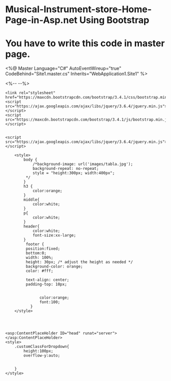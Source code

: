 # Musical-Instrument-store-Home-Page-in-Asp.net Using Bootstrap
# You have to write this code  in master page.
<%@ Master Language="C#" AutoEventWireup="true" CodeBehind="Site1.master.cs" Inherits="WebApplication1.Site1" %>

<!DOCTYPE html>

<html>
<head runat="server">
    <link href="StyleSheet1.css" rel="stylesheet" />
    <title>Online MUSICAL STORE</title>
    <%--<link rel="stylesheet" href="https://maxcdn.bootstrapcdn.com/bootstrap/3.4.1/css/bootstrap.min.css">
  <script src="https://ajax.googleapis.com/ajax/libs/jquery/3.6.4/jquery.min.js"></script>
  <script src="https://maxcdn.bootstrapcdn.com/bootstrap/3.4.1/js/bootstrap.min.js"></script>
     
<link rel="stylesheet" href="https://maxcdn.bootstrapcdn.com/bootstrap/3.4.1/css/bootstrap.min.css">
  <script src="https://ajax.googleapis.com/ajax/libs/jquery/3.6.4/jquery.min.js"></script>
  <script src="https://maxcdn.bootstrapcdn.com/bootstrap/3.4.1/js/bootstrap.min.js"></script>--%>



  <link rel="stylesheet" href="https://maxcdn.bootstrapcdn.com/bootstrap/3.4.1/css/bootstrap.min.css">
    <script src="https://ajax.googleapis.com/ajax/libs/jquery/3.6.4/jquery.min.js"></script>
    <script src="https://maxcdn.bootstrapcdn.com/bootstrap/3.4.1/js/bootstrap.min.js"></script>

    <link rel="stylesheet" href="https://maxcdn.bootstrapcdn.com/bootstrap/3.4.1/css/bootstrap.min.css">
    <script src="https://ajax.googleapis.com/ajax/libs/jquery/3.6.4/jquery.min.js"></script>
    <script src="https://maxcdn.bootstrapcdn.com/bootstrap/3.4.1/js/bootstrap.min.js"></script>


    <script src="https://ajax.googleapis.com/ajax/libs/jquery/3.6.4/jquery.min.js"></script>
  <script src="https://maxcdn.bootstrapcdn.com/bootstrap/3.4.1/js/bootstrap.min.js"></script>





    
   
        <style>
            body {
                /*background-image: url('images/tabla.jpg');
                background-repeat: no-repeat;
                style = "height:300px; width:400px";
             */
            }
            h3 {
                color:orange;
            }
            middle{
                color:white;
            }
            p{
                color:white;
            }
            header{
                color:white;
                font-size:xx-large;
            }
             footer {
             position:fixed;
             bottom:0;
             width: 100%;
             height: 30px; /* adjust the height as needed */
             background-color: orange;
             color: #fff;
			  
             text-align: center;
             padding-top: 10px;
			

				   color:orange;
				   font:100;
			   }
        </style>




    <asp:ContentPlaceHolder ID="head" runat="server">
    </asp:ContentPlaceHolder>
    <style>
        .customClassForDropdown{
            height:100px;
            overflow-y:auto;

            
        }
    </style>









</head>
<body>
    <style>
        .header {
   display: flex;
   justify-content: flex-end;
}

    </style>

    <form id="form1" runat="server">
        <nav class="navbar navbar-inverse navbar-fixed-top">
            <div class="container-fluid">
                <div class="navbar-header">
                    <a class="navbar-brand" href="#">Musical Store</a>
                </div>

            </div>

            <ul class="nav navbar-nav">
                <li class="active"><a href="homepage.aspx">Home</a></li>
                

                <li class="active"><a href="aboutus.aspx">About Us</a></li>
                
               
                
                
                <li class="active"><a href="userregistration.aspx" class="right">Register</a></li>
                <%--<li class="active"><a href="userlogin1.aspx" class="right">Login</a></li>
                --%>
                <li class="dropdown">
                    <a href="#" class="dropdown-toggle" data-toggle="dropdown">Login<b class="caret"></b></a>
                    <ul class="dropdown-menu">
                   
                        
                            
                                <li><a href="adminlogin.aspx">ADMIN</a>
                            <li role="separator" class ="divider"></li>
                        <li><a href="userlogin1.aspx">USER</a></li>
                        </ul>

                                </li>
                


           
                <li class="dropdown">
                    <a href="product.aspx" class="dropdown-toggle" data-toggle="dropdown">product<b class="caret"></b></a>
                   
                        <ul class="dropdown-menu">
                            <ul class="vertical-menu">
                            <li class="dropdown-header"style="text-decoration-thickness:revert;">String Instrument</li>
                            <li role="separator" class ="divider"></li>
                            <li> <a href="violin1.aspx">Violin</a></li >
                              <li> <a href="Guitar1.aspx">Guitar</a></li >
                              <li> <a href="sitar1.aspx">Sitar</a></li >
                              <li> <a href="veenaaspx.aspx">veena</a></li >

                                <li role="separator" class ="divider"></li>
                            <li class="dropdown-header">Percussion Instrument</li>
                            <li role="separator" class ="divider"></li>
                            <li> <a href="timpani.aspx">Timpani</a></li >
                              <li> <a href="tabla.aspx">Tabla</a></li >
                              <li> <a href="#">Cymbals</a></li >
                              <li> <a href="#">Snare Drum</a></li >

                                <li role="separator" class ="divider"></li>
                           <li class="dropdown-header">Wood Instrument</li>
                            <li role="separator" class ="divider"></li>
                            <li> <a href="flute.aspx">Flute</a></li >
                              <li> <a href="piccolo.aspx">Piccolo</a></li >
                              <li> <a href="recorder.aspx">Recorder</a></li >
                              <li> <a href="saxophone.aspx">Saxophone</a></li >

                                <li role="separator" class ="divider"></li>
                              <li class="dropdown-header">Keyboard Instrument</li>
                            <li role="separator" class ="divider"></li>
                            <li> <a href="product.aspx">Piano</a></li >
                              <li> <a href="Guitar.aspx">Accordion</a></li >
                              <li> <a href="#">Harmonium</a></li >
                              <li> <a href="#">Harpsichord</a></li >
                                
                            
                                </li>
                    
                                
                                
                            


                              
                
              
                
               
<%--                            <a href="product.aspx">All Product</a></li>--%>
                        
<ul>
    </div>




                </li>
  
                    
           
                </div>
            </div>
                   
          
       
       

               
         
               
      
   





        </u1>
                

  





        
  
         
        </li>
       
      </u1>
       
           
               
   
        </u1>
      
       
    </div>
  </div>
</nav>
        </br>
        </br >
        </br>
        </br>
        </br>
        </br>
        </br>
        </br>
                     
 </div>
            



 </nav>


    
   <footer>
        <div class="container-fluid">
            <div class="row">
                <div class="col-md-8 text-center">
                    <center>
                        <p>
                            Copyright &copy; 2023 Your Musical System   |Terms of Use| 
                        </p>
                    </center>
                </div>
            </div>
        </div>
    </footer>


        <asp:ContentPlaceHolder ID="ContentPlaceHolder1" runat="server">
        </asp:ContentPlaceHolder>

    </form>
</body>
</html>
